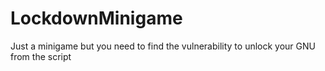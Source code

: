 # LockdownMinigame
Just a minigame but you need to find the vulnerability to unlock your GNU from the script
